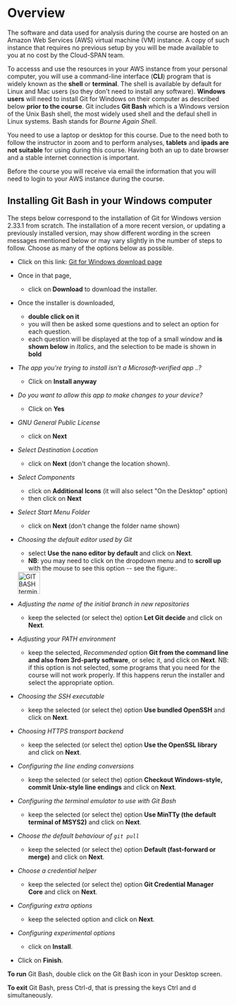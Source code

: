 # Overview

The software and data used for analysis during the course are hosted on an Amazon Web Services (AWS) virtual machine (VM) instance. A copy of such instance that requires no previous setup by you will be made available to you at no cost by the Cloud-SPAN team. 

To accesss and use the resources in your AWS instance from your personal computer, you will use a command-line interface (**CLI**) program that is widely known as the **shell** or **terminal**. The shell is available by default for Linux and Mac users (so they don't need to install any software). **Windows users** will need to install Git for Windows on their computer as described below **prior to the course**. Git includes **Git Bash** which is a Windows version of the Unix Bash shell, the most widely used shell and the defaul shell in Linux systems. Bash stands for *Bourne Again Shell*.

You need to use a laptop or desktop for this course. Due to the need both to follow the instructor in zoom and to perform analyses, **tablets** and **ipads are not suitable** for using during this course.  Having both an up to date browser and a stable internet connection is important.

Before the course you will receive via email the information that you will need to login to your AWS instance during the course.   

## Installing Git Bash in your Windows computer

The steps below correspond to the installation of Git for Windows version 2.33.1 from scratch. The installation of a more recent version, or updating a previously installed version, may show different wording in the screen messages mentioned below or may vary slightly in the number of steps to follow. Choose as many of the options below as possible.

- Click on this link: [Git for Windows download page](https://gitforwindows.org/)
- Once in that page, 
  - click on **Download** to download the installer.
- Once the installer is downloaded, 
  - **double click on it** 
  - you will then be asked some questions and to select an option for each question. 
  - each question will be displayed at the top of a small window and **is shown below** in *Italics*, and the selection to be made is shown in **bold**
- *The app you're trying to install isn't a Microsoft-verified app ..?*
  - Click on **Install anyway**
- *Do you want to allow this app to make changes to your device?*
  - Click on **Yes**
- *GNU General Public License*
  - click on **Next**
- *Select Destination Location*
  - click on **Next** (don't change the location shown).
- *Select Components*
  - click on **Additional Icons** (it will also select "On the Desktop" option) 
  - then click on **Next**
- *Select Start Menu Folder*
  - click on **Next** (don't change the folder name shown)
- *Choosing the default editor used by Git*
  - select **Use the nano editor by default** and click on **Next**. 
  - **NB**: you may need to click on the dropdown menu and to **scroll up** with the mouse to see this option -- see the figure:.

  <img src="../fig/icon-git-bash2.png" alt="GIT BASH terminal" width="50"/> 

- *Adjusting the name of the initial branch in new repositories*
  - keep the selected (or select the) option  **Let Git decide** and click on **Next**.
- *Adjusting your PATH environment*
  - keep the selected, *Recommended* option **Git from the command line and also from 3rd-party software**, or selec it, and click on **Next**. NB: if this option is not selected, some programs that you need for the course will not work properly. If this happens rerun the installer and select the appropriate option.
- *Choosing the SSH executable*
  - keep the selected (or select the) option **Use bundled OpenSSH** and click on **Next**.
- *Choosing HTTPS transport backend*
  - keep the selected (or select the) option **Use the OpenSSL library** and click on **Next**.
- *Configuring the line ending conversions*
  - keep the selected (or select the) option **Checkout Windows-style, commit Unix-style line endings** and click on **Next**.
- *Configuring the terminal emulator to use with Git Bash*
  - keep the selected (or select the) option **Use MinTTy (the default terminal of MSYS2)** and click on **Next**.
- *Choose the default behaviour of `git pull`*
  - keep the selected (or select the) option **Default (fast-forward or merge)** and click on **Next**. 
- *Choose a credential helper*
  - keep the selected (or select the) option **Git Credential Manager Core** and click on **Next**.
- *Configuring extra options*
  - keep the selected option and click on **Next**.
- *Configuring experimental options*
  - click on **Install**.
- Click on **Finish**.

**To run** Git Bash, double click on the Git Bash icon in your Desktop screen.

**To exit** Git Bash, press Ctrl-d, that is pressing the keys Ctrl and d simultaneously.




